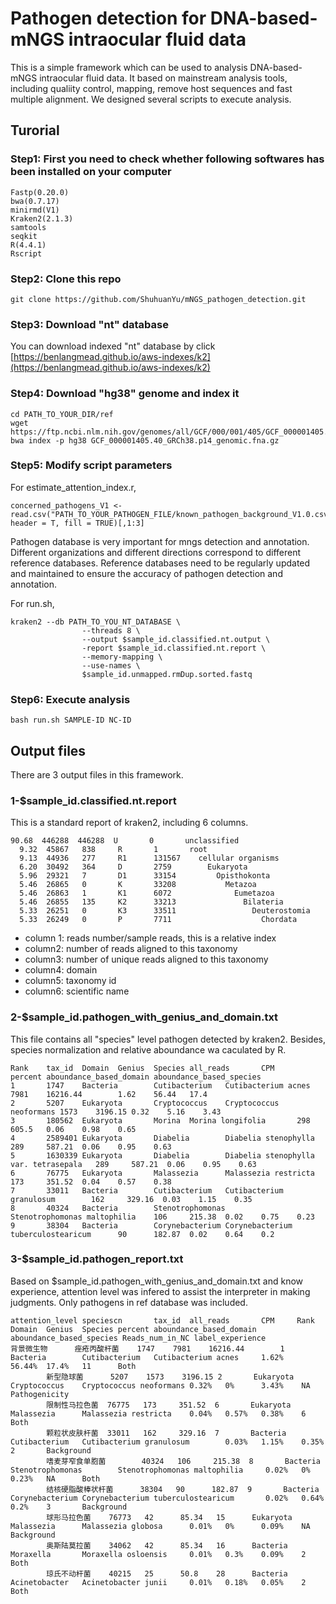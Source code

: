 # Pathogen detection for DNA-based-mNGS intraocular fluid data

This is a simple framework which can be used to analysis DNA-based-mNGS intraocular fluid data. It based on mainstream analysis tools, including qualiity control, mapping, remove host sequences and fast multiple alignment. We designed several scripts to execute analysis.

## Turorial

### Step1: First you need to check whether following softwares has been installed on your computer

    Fastp(0.20.0)
	bwa(0.7.17)
	minirmd(V1)
	Kraken2(2.1.3)
	samtools
	seqkit
	R(4.4.1)
	Rscript

### Step2: Clone this repo

```shell
git clone https://github.com/ShuhuanYu/mNGS_pathogen_detection.git
```

### Step3: Download "nt" database

You can download indexed "nt" database by click [https://benlangmead.github.io/aws-indexes/k2](https://benlangmead.github.io/aws-indexes/k2)

### Step4: Download "hg38" genome and index it

```shell
cd PATH_TO_YOUR_DIR/ref
wget https://ftp.ncbi.nlm.nih.gov/genomes/all/GCF/000/001/405/GCF_000001405.40_GRCh38.p14/GCF_000001405.40_GRCh38.p14_genomic.fna.gz
bwa index -p hg38 GCF_000001405.40_GRCh38.p14_genomic.fna.gz
```

### Step5: Modify script parameters

For estimate_attention_index.r,

```shell
concerned_pathogens_V1 <- read.csv("PATH_TO_YOUR_PATHOGEN_FILE/known_pathogen_background_V1.0.csv", header = T, fill = TRUE)[,1:3]
```

Pathogen database is very important for mngs detection and annotation. Different organizations and different directions correspond to different reference databases. Reference databases need to be regularly updated and maintained to ensure the accuracy of pathogen detection and annotation.

For run.sh,

```shell
kraken2 --db PATH_TO_YOU_NT_DATABASE \
                --threads 8 \
                --output $sample_id.classified.nt.output \
                -report $sample_id.classified.nt.report \
                --memory-mapping \
                --use-names \
                $sample_id.unmapped.rmDup.sorted.fastq
```

### Step6:  Execute analysis

```shell
bash run.sh SAMPLE-ID NC-ID
```

## Output files

There are 3 output files in this framework.

### 1-$sample_id.classified.nt.report

This is a standard report of kraken2, including 6 columns.

```shell
90.68  446288  446288  U       0       unclassified
  9.32  45867   838     R       1       root
  9.13  44936   277     R1      131567    cellular organisms
  6.20  30492   364     D       2759        Eukaryota
  5.96  29321   7       D1      33154         Opisthokonta
  5.46  26865   0       K       33208           Metazoa
  5.46  26863   1       K1      6072              Eumetazoa
  5.46  26855   135     K2      33213               Bilateria
  5.33  26251   0       K3      33511                 Deuterostomia
  5.33  26249   0       P       7711                    Chordata
```

* column 1: reads number/sample reads, this is a relative index
* column2: number of reads aligned to this taxonomy
* column3: number of unique reads aligned to this taxonomy
* column4: domain
* column5: taxonomy id
* column6: scientific name

### 2-$sample_id.pathogen_with_genius_and_domain.txt

This file contains all "species" level pathogen detected by kraken2. Besides, species normalization and relative aboundance wa caculated by R. 

```shell
Rank    tax_id  Domain  Genius  Species all_reads       CPM     percent aboundance_based_domain aboundance_based_species
1       1747    Bacteria        Cutibacterium   Cutibacterium acnes     7981    16216.44        1.62    56.44   17.4
2       5207    Eukaryota       Cryptococcus    Cryptococcus neoformans 1573    3196.15 0.32    5.16    3.43
3       180562  Eukaryota       Morina  Morina longifolia       298     605.5   0.06    0.98    0.65
4       2589401 Eukaryota       Diabelia        Diabelia stenophylla    289     587.21  0.06    0.95    0.63
5       1630339 Eukaryota       Diabelia        Diabelia stenophylla var. tetrasepala   289     587.21  0.06    0.95    0.63
6       76775   Eukaryota       Malassezia      Malassezia restricta    173     351.52  0.04    0.57    0.38
7       33011   Bacteria        Cutibacterium   Cutibacterium granulosum        162     329.16  0.03    1.15    0.35
8       40324   Bacteria        Stenotrophomonas        Stenotrophomonas maltophilia    106     215.38  0.02    0.75    0.23
9       38304   Bacteria        Corynebacterium Corynebacterium tuberculostearicum      90      182.87  0.02    0.64    0.2
```

### 3-$sample_id.pathogen_report.txt

Based on $sample_id.pathogen_with_genius_and_domain.txt and know experience, attention level was infered to assist the interpreter in making judgments. Only pathogens in ref database was included.

```shell
attention_level speciescn       tax_id  all_reads       CPM     Rank    Domain  Genius  Species percent aboundance_based_domain aboundance_based_species Reads_num_in_NC label_experience
背景微生物      痤疮丙酸杆菌    1747    7981    16216.44        1       Bacteria        Cutibacterium   Cutibacterium acnes     1.62%    56.44%  17.4%   11      Both
        新型隐球菌      5207    1573    3196.15 2       Eukaryota       Cryptococcus    Cryptococcus neoformans 0.32%   0%      3.43%    NA      Pathogenicity
        限制性马拉色菌  76775   173     351.52  6       Eukaryota       Malassezia      Malassezia restricta    0.04%   0.57%   0.38%    6       Both
        颗粒状皮肤杆菌  33011   162     329.16  7       Bacteria        Cutibacterium   Cutibacterium granulosum        0.03%   1.15%    0.35%   2       Background
        嗜麦芽窄食单胞菌        40324   106     215.38  8       Bacteria        Stenotrophomonas        Stenotrophomonas maltophilia     0.02%   0%      0.23%   NA      Both
        结核硬脂酸棒状杆菌      38304   90      182.87  9       Bacteria        Corynebacterium Corynebacterium tuberculostearicum       0.02%   0.64%   0.2%    3       Background
        球形马拉色菌    76773   42      85.34   15      Eukaryota       Malassezia      Malassezia globosa      0.01%   0%      0.09%    NA      Background
        奥斯陆莫拉菌    34062   42      85.34   16      Bacteria        Moraxella       Moraxella osloensis     0.01%   0.3%    0.09%    2       Both
        琼氏不动杆菌    40215   25      50.8    28      Bacteria        Acinetobacter   Acinetobacter junii     0.01%   0.18%   0.05%    2       Both
```
